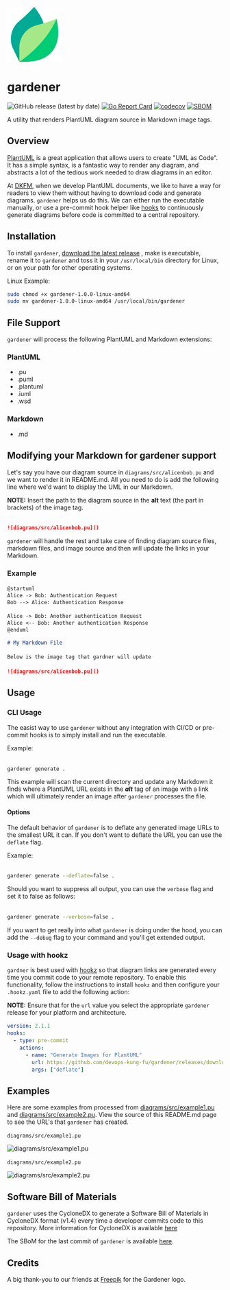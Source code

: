 ![gardener](img/gardener128x128.png)

# gardener

![GitHub release (latest by date)](https://img.shields.io/github/v/release/devops-kung-fu/gardener) [![Go Report Card](https://goreportcard.com/badge/github.com/devops-kung-fu/hookz)](https://goreportcard.com/report/github.com/devops-kung-fu/gardener) [![codecov](https://codecov.io/gh/devops-kung-fu/gardener/branch/main/graph/badge.svg?token=P9WBOBQTOB)](https://codecov.io/gh/devops-kung-fu/gardener) [![SBOM](https://img.shields.io/badge/CyloneDX-SBoM-informational)](gardener-sbom.json)

A utility that renders PlantUML diagram source in Markdown image tags. 

## Overview

[PlantUML](https://plantuml.com/) is a great application that allows users to create "UML as Code". It has a simple syntax, is a fantastic way to render any diagram, and abstracts a lot of the tedious work needed to draw diagrams in an editor. 

At [DKFM](https://github.com/devops-kung-fu), when we develop PlantUML documents, we like to have a way for readers to view them without having to download code and generate diagrams. ```gardener``` helps us do this. We can either run the executable manually, or use a pre-commit hook helper like [hooks](https://github.com/devops-kung-fu/hookz) to continuously generate diagrams before code is committed to a central repository.

## Installation

To install ```gardener```,  [download the latest release](https://github.com/devops-kung-fu/gardener/releases) , make is executable, rename it to ```gardener``` and toss it in your ```/usr/local/bin``` directory for Linux, or on your path for other operating systems.

Linux Example:

```bash
sudo chmod +x gardener-1.0.0-linux-amd64
sudo mv gardener-1.0.0-linux-amd64 /usr/local/bin/gardener
```

## File Support

```gardener``` will process the following PlantUML and Markdown extensions:

### PlantUML

- .pu
- .puml
- .plantuml
- .iuml
- .wsd

### Markdown

- .md

## Modifying your Markdown for gardener support

Let's say you have our diagram source in `diagrams/src/alicenbob.pu` and we want to render it in README.md. All you need to do is add the following line where we'd want to display the UML in our Markdown. 

**NOTE:** Insert the path to the diagram source in the **alt** text (the part in brackets) of the image tag.

``` markdown

![diagrams/src/alicenbob.pu]()

```
```gardener``` will handle the rest and take care of finding diagram source files, markdown files, and image source and then will update the links in your Markdown.


### Example

``` plantuml
@startuml
Alice -> Bob: Authentication Request
Bob --> Alice: Authentication Response

Alice -> Bob: Another authentication Request
Alice <-- Bob: Another authentication Response
@enduml
```

``` markdown
# My Markdown File

Below is the image tag that gardner will update

![diagrams/src/alicenbob.pu]()

```

## Usage

### CLI Usage

The easist way to use ```gardener``` without any integration with CI/CD or pre-commit hooks is to simply install and run the executable.

Example:

``` bash

gardener generate .

```

This example will scan the current directory and update any Markdown it finds where a PlantUML URL exists in the ***alt*** tag of an image with a link which will ultimately render an image after ```gardener``` processes the file.


#### Options

The default behavior of ```gardener``` is to deflate any generated image URLs to the smallest URL it can. If you don't want to deflate the URL you can use the ```deflate``` flag.

Example:

``` bash

gardener generate --deflate=false .

```

Should you want to suppress all output, you can use the ```verbose``` flag and set it to false as follows:

``` bash

gardener generate --verbose=false .

```

If you want to get really into what ```gardener``` is doing under the hood, you can add the ```--debug``` flag to your command and you'll get extended output.

### Usage with hookz

```gardner``` is best used with [hookz](https://github.com/devops-kung-fu/hookz) so that diagram links are generated every time you commit code to your remote repository. To enable this functionality, follow the instructions to install ```hookz``` and then configure your ```.hookz.yaml``` file to add the following action:

__NOTE:__ Ensure that for the ```url``` value you select the appropriate ```gardener``` release for your platform and architecture.

``` yaml
version: 2.1.1
hooks:
  - type: pre-commit
    actions:
      - name: "Generate Images for PlantUML"
        url: https://github.com/devops-kung-fu/gardener/releases/download/v1.0.0/gardener-1.0.0-linux-amd64
        args: ["deflate"]
```

## Examples

Here are some examples from processed from [diagrams/src/example1.pu](diagrams/src/example1.pu) and [diagrams/src/example2.pu](diagrams/src/example2.pu). View the source of this README.md page to see the URL's that ```gardener``` has created.

`diagrams/src/example1.pu`

![diagrams/src/example1.pu](http://www.plantuml.com/plantuml/png/1C3HZSCW40JGVwgO1cZ0Ebd19RW3u4PY9RARcA7_lDTIVRJVCvLfdSWdhcW7ojQWotgLXUFcTtCfNT6GyuaohVD0sHfqMQ-oSDnSd_35bCgqJkGJLxG3nKE33-hMeCjwbONZvdTpAPLfdVZB6LUq0yL3Wm_grg3BUfM5u-RwX2-c5_r_lsVw0G00__y1003__m==)

`diagrams/src/example2.pu`

![diagrams/src/example2.pu](http://www.plantuml.com/plantuml/png/1C3HZSCW40JGVwgO1cZ0Ebd19RW3u4PY9RARcA7_lDTIVRJVCvLfdSWdhcW7ojQWotgLXUFcTtCfNT6GyuaohVD0sHfqMQ-oSDnSd_35bCgqJkGJLxG3nKE33-hMeCjwbONZvdTpAPLfdVZB6LUq0yL3Wm_grg3BUfM5u-RwX2-c5_r_lsVw0G00__y1003__m==)


## Software Bill of Materials

```gardener``` uses the CycloneDX to generate a Software Bill of Materials in CycloneDX format (v1.4) every time a developer commits code to this repository. More information for CycloneDX is available [here](https://cyclonedx.org)

The SBoM for the last commit of ```gardener``` is available [here](gardener-sbom.json).


## Credits

A big thank-you to our friends at [Freepik](https://www.freepik.com) for the Gardener logo.
